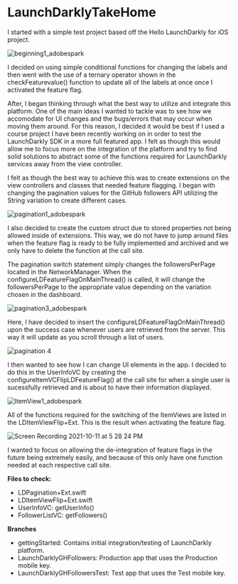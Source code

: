 # LaunchDarklyTakeHome

I started with a simple test project based off the Hello LaunchDarkly for iOS project.

![beginning1_adobespark](https://user-images.githubusercontent.com/10967353/136870025-87ccbc08-2bbf-45fc-9109-cfe0a1fb69a1.png)

I decided on using simple conditional functions for changing the labels and then went with the use of a ternary operator shown in the checkFeaturevalue() function to update all of the labels at once once I activated the feature flag.

After, I began thinking through what the best way to utilize and integrate this platform. One of the main ideas I wanted to tackle was to see how we accomodate for UI changes and the bugs/errors that may occur when moving them around. For this reason, I decided it would be best if I used a course project I have been recently working on in order to test the LaunchDarkly SDK in a more full featured app. I felt as though this would allow me to focus more on the integration of the platform and try to find solid solutions to abstract some of the functions required for LaunchDarkly services away from the view controller. 

I felt as though the best way to achieve this was to create extensions on the view controllers and classes that needed feature flagging. I began with changing the pagination values for the GitHub followers API utilizing the String variation to create different cases.

![pagination1_adobespark](https://user-images.githubusercontent.com/10967353/136869949-4e606e63-183e-4bf2-8ac1-11bf1d559a56.png)


I also decided to create the custom struct due to stored properties not being allowed inside of extensions. This way, we do not have to jump around files when the feature flag is ready to be fully implemented and archived and we only have to delete the function at the call site.

The pagination switch statement simply changes the followersPerPage located in the NetworkManager. When the configureLDFeatureFlagOnMainThread() is called, it will change the followersPerPage to the appropriate value depending on the variation chosen in the dashboard.

![pagination3_adobespark](https://user-images.githubusercontent.com/10967353/136870089-63e8b6e7-eb65-42ef-b133-922dd64871b0.png)


Here, I have decided to insert the configureLDFeatureFlagOnMainThread() upon the success case whenever users are retrieved from the server. This way it will update as you scroll through a list of users.

![pagination 4](https://user-images.githubusercontent.com/10967353/136869390-b79e16c0-4c83-4eeb-a512-dcef44b6dbd8.png)


I then wanted to see how I can change UI elements in the app. I decided to do this in the UserInfoVC by creating the configureItemVCFlipLDFeatureFlag() at the call site for when a single user is sucessfully retrieved and is about to have their information displayed. 

![ItemView1_adobespark](https://user-images.githubusercontent.com/10967353/136870317-659c2160-c77c-49f3-865b-939f21ca5197.png)

All of the functions required for the switching of the ItemViews are listed in the LDItemViewFlip+Ext. This is the result when activating the feature flag.

![Screen Recording 2021-10-11 at 5 28 24 PM](https://user-images.githubusercontent.com/10967353/136871052-4110d17e-fc56-467c-8ac8-aabc844d2eb2.gif)

I wanted to focus on allowing the de-integration of feature flags in the future being extremely easily, and because of this only have one function needed at each respective call site.


**Files to check:**
- LDPagination+Ext.swift
- LDItemViewFlip+Ext.swift
- UserInfoVC: getUserInfo()
- FollowerListVC: getFollowers()

**Branches**
- gettingStarted: Contains initial integration/testing of LaunchDarkly platform.
- LaunchDarklyGHFollowers: Production app that uses the Production mobile key.
- LaunchDarklyGHFollowersTest: Test app that uses the Test mobile key.

